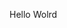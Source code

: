 Hello Wolrd



































































































































































































































































































































































































































































































































































































































































































































































































































































































































































































































































































































































































































































































































































































































































































































































































































































































































































































































































































































































































































































































































































































































































































































































































































































































































































































































































































































































































































































































































































































































































































































































































































































































































































































































































































































































































































































































































































































































































































































































































































































































































































































































